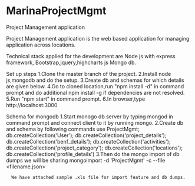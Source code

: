 # MarinaProjectMgmt
Project Management application 

Project Management application is the web based application for managing application across locations.

Technical stack applied for the development are
             Node js with express framework,
             Bootstrap,jquery,highcharts js
             Mongo db.

Set up steps
      1.Clone the master branch of the project.
      2.Install node js,mongodb and do the setup.
      3.Create db and schemas for which details are given below.
      4.Go to cloned location,run "npm install -d" in command prompt and do additional npm install -g <middleware> if dependencies are not resolved.
      5.Run "npm start" in  command prompt.
      6.In browser,type http://localhost:3000
      
 Schema for mongodb
    1.Start monogo db server by typing mongod in command prompt and connect client to it by running mongo.
    2.Create db and schema by following commands
          use ProjectMgmt;
          db.createCollection('User');
          db.createCollection('project_details');   
          db.createCollection('benf_details');
          db.createCollection('activities');
          db.createCollection('project_category');
          db.createCollection('locations');
          db.createCollection('profile_details')
    3.Then do the mongo import of db dumps we will be sharing
         mongoimport -d 'ProjectMgmt' -c <collection name> --file <filename.json>
      
      We have attached sample .xls file for import feature and db dumps.
          
             
